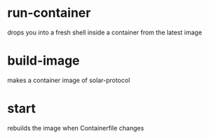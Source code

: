 # run-container 

drops you into a fresh shell inside a container from the latest image

# build-image

makes a container image of solar-protocol

# start

rebuilds the image when Containerfile changes
